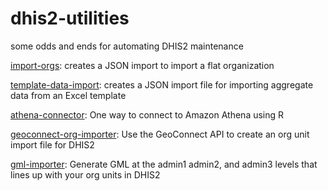 # dhis2-utilities
some odds and ends for automating DHIS2 maintenance

[import-orgs](https://github.com/GHDRTI/dhis2-utilities/tree/master/import-orgs): creates a JSON import to import a flat organization 

[template-data-import](https://github.com/GHDRTI/dhis2-utilities/tree/master/template-data-import): creates a JSON import file for importing aggregate data from an Excel template 

[athena-connector](https://github.com/GHDRTI/dhis2-utilities/tree/master/athena-connector): One way to connect to Amazon Athena using R 

[geoconnect-org-importer](https://github.com/GHDRTI/dhis2-utilities/tree/master/geoconnect): Use the GeoConnect API to create an org unit import file for DHIS2 

[gml-importer](https://github.com/GHDRTI/dhis2-utilities/tree/master/gml_importer): Generate GML at the admin1 admin2, and admin3 levels that lines up with your org units in DHIS2